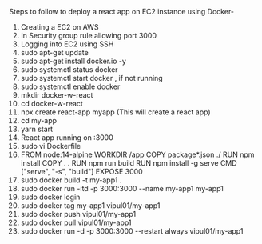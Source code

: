 Steps to follow to deploy a react app on EC2 instance using Docker-

1) Creating a EC2 on AWS
2) In Security group rule allowing port 3000
3) Logging into EC2 using SSH
4) sudo apt-get update
5) sudo apt-get install docker.io -y
6) sudo systemctl status docker
7) sudo systemctl start docker , if not running
8) sudo systemctl enable docker
9) mkdir docker-w-react
10) cd docker-w-react
11) npx create react-app myapp (This will create a react app)
12) cd my-app
13) yarn start
14) React app running on :3000
15) sudo vi Dockerfile 
16) FROM node:14-alpine
WORKDIR /app
COPY package*.json ./
RUN npm install
COPY . .
RUN npm run build
RUN npm install -g serve
CMD ["serve", "-s", "build"]
EXPOSE 3000
17) sudo docker build -t my-app1 .
18) sudo docker run -itd -p 3000:3000 --name my-app1 my-app1
19) sudo docker login
20) sudo docker tag my-app1 vipul01/my-app1
21) sudo docker push vipul01/my-app1
22) sudo docker pull vipul01/my-app1
23) sudo docker run -d -p 3000:3000 --restart always vipul01/my-app1
